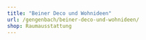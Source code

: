 ```yaml
---
title: "Beiner Deco und Wohnideen"
url: /gengenbach/beiner-deco-und-wohnideen/
shop: Raumausstattung
---
```

